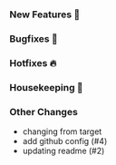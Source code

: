 ### New Features 🎉

### Bugfixes 🐛

### Hotfixes 🔥

### Housekeeping 🧹

### Other Changes
* changing from target
* add github config (#4)
* updating readme (#2)
